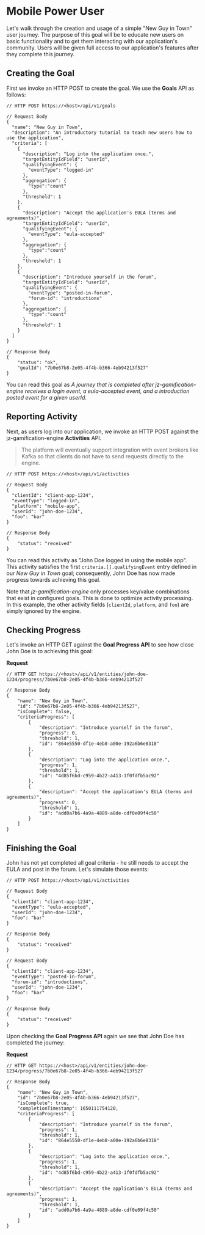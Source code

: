 
# Mobile Power User
Let's walk through the creation and usage of a simple "New Guy in Town" user journey. The purpose of this goal will be to educate new users on basic functionality and to get them interacting with our application's community. Users will be given full access to our application's features after they complete this journey.

## Creating the Goal
First we invoke an HTTP POST to create the goal. We use the **Goals** API as follows:

```jsonc
// HTTP POST https://<host>/api/v1/goals

// Request Body
{
  "name": "New Guy in Town",
  "description": "An introductory tutorial to teach new users how to use the application",
  "criteria": [
    {
      "description": "Log into the application once.",
  	  "targetEntityIdField": "userId",
      "qualifyingEvent": {
        "eventType": "logged-in"
      },
      "aggregation": {
      	"type":"count"
      },
      "threshold": 1
    }, 
    {
      "description": "Accept the application's EULA (terms and agreements)",
  	  "targetEntityIdField": "userId",
      "qualifyingEvent": {
        "eventType": "eula-accepted"
      },
      "aggregation": {
      	"type":"count"
      },
      "threshold": 1
    },
    {
      "description": "Introduce yourself in the forum",
  	  "targetEntityIdField": "userId",
      "qualifyingEvent": {
        "eventType": "posted-in-forum",
        "forum-id": "introductions"
      },
      "aggregation": {
      	"type":"count"
      },
      "threshold": 1
    }
  ]
}

// Response Body
{
    "status": "ok",
    "goalId": "7b0e67b8-2e05-4f4b-b366-4eb94213f527"
}
```

You can read this goal as *A journey that is completed after jz-gamification-engine receives a login event, a eula-accepted event, and a introduction posted event for a given userId*.

## Reporting Activity
Next, as users log into our application, we invoke an HTTP POST against the jz-gamification-engine **Activities** API.

> The platform will eventually support integration with event brokers like Kafka so that clients do not have to send requests directly to the engine.

```jsonc
// HTTP POST https://<host>/api/v1/activities

// Request Body
{
  "clientId": "client-app-1234",
  "eventType": "logged-in",
  "platform": "mobile-app",
  "userId": "john-doe-1234",
  "foo": "bar"
}

// Response Body
{
    "status": "received"
}
```

You can read this activity as "John Doe logged in using the mobile app". This activity satisfies the first `criteria.[].qualifyingEvent` entry defined in our *New Guy in Town* goal; consequently, John Doe has now made progress towards achieving this goal.

Note that *jz-gamification-engine* only processes key/value combinations that exist in configured goals. This is done to optimize activity processing. In this example, the other activity fields (`clientId`, `platform`, and `foo`) are simply ignored by the engine.

## Checking Progress
Let's invoke an HTTP GET against the **Goal Progress API** to see how close John Doe is to achieving this goal:

**Request**
```jsonc
// HTTP GET https://<host>/api/v1/entities/john-doe-1234/progress/7b0e67b8-2e05-4f4b-b366-4eb94213f527

// Response Body
{
    "name": "New Guy in Town",
    "id": "7b0e67b8-2e05-4f4b-b366-4eb94213f527",
    "isComplete": false,
    "criteriaProgress": [
        {
            "description": "Introduce yourself in the forum",
            "progress": 0,
            "threshold": 1,
            "id": "864e5550-df1e-4eb8-a00e-192a6b6e8318"
        },
        {
            "description": "Log into the application once.",
            "progress": 1,
            "threshold": 1,
            "id": "4d85f6bd-c959-4b22-a413-1f0fdfb5ac92"
        },
        {
            "description": "Accept the application's EULA (terms and agreements)",
            "progress": 0,
            "threshold": 1,
            "id": "add0a7b6-4a9a-4889-a8de-cdf0e09f4c50"
        }
    ]
}
```

## Finishing the Goal

John has not yet completed all goal criteria - he still needs to accept the EULA and post in the forum. Let's simulate those events:
```jsonc
// HTTP POST https://<host>/api/v1/activities

// Request Body
{
  "clientId": "client-app-1234",
  "eventType": "eula-accepted",
  "userId": "john-doe-1234",
  "foo": "bar"
}

// Response Body
{
    "status": "received"
}

// Request Body
{
  "clientId": "client-app-1234",
  "eventType": "posted-in-forum",  
  "forum-id": "introductions",
  "userId": "john-doe-1234",
  "foo": "bar"
}

// Response Body
{
    "status": "received"
}
```

Upon checking the **Goal Progress API** again we see that John Doe has completed the journey:

**Request**
```jsonc
// HTTP GET https://<host>/api/v1/entities/john-doe-1234/progress/7b0e67b8-2e05-4f4b-b366-4eb94213f527

// Response Body
{
    "name": "New Guy in Town",
    "id": "7b0e67b8-2e05-4f4b-b366-4eb94213f527",
    "isComplete": true,
    "completionTimestamp": 1650111754120,
    "criteriaProgress": [
        {
            "description": "Introduce yourself in the forum",
            "progress": 1,
            "threshold": 1,
            "id": "864e5550-df1e-4eb8-a00e-192a6b6e8318"
        },
        {
            "description": "Log into the application once.",
            "progress": 1,
            "threshold": 1,
            "id": "4d85f6bd-c959-4b22-a413-1f0fdfb5ac92"
        },
        {
            "description": "Accept the application's EULA (terms and agreements)",
            "progress": 1,
            "threshold": 1,
            "id": "add0a7b6-4a9a-4889-a8de-cdf0e09f4c50"
        }
    ]
}
```
